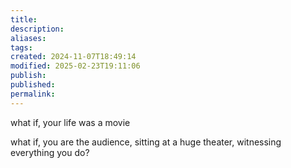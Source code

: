 ```yaml
---
title: 
description: 
aliases: 
tags: 
created: 2024-11-07T18:49:14
modified: 2025-02-23T19:11:06
publish: 
published: 
permalink: 
---
```


what if, your life was a movie

what if, you are the audience, sitting at a huge theater, witnessing everything you do?
